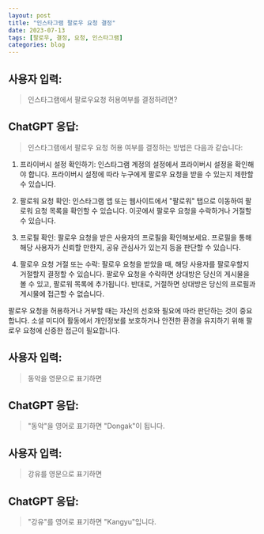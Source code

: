 ```yaml
---
layout: post
title: "인스타그램 팔로우 요청 결정"
date: 2023-07-13
tags: [팔로우, 결정, 요청, 인스타그램]
categories: blog
---
```


## 사용자 입력:
> 인스타그램에서 팔로우요청 허용여부를 결정하려면?

## ChatGPT 응답:
> 인스타그램에서 팔로우 요청 허용 여부를 결정하는 방법은 다음과 같습니다:

1. 프라이버시 설정 확인하기: 인스타그램 계정의 설정에서 프라이버시 설정을 확인해야 합니다. 프라이버시 설정에 따라 누구에게 팔로우 요청을 받을 수 있는지 제한할 수 있습니다.

2. 팔로워 요청 확인: 인스타그램 앱 또는 웹사이트에서 "팔로워" 탭으로 이동하여 팔로워 요청 목록을 확인할 수 있습니다. 이곳에서 팔로우 요청을 수락하거나 거절할 수 있습니다.

3. 프로필 확인: 팔로우 요청을 받은 사용자의 프로필을 확인해보세요. 프로필을 통해 해당 사용자가 신뢰할 만한지, 공유 관심사가 있는지 등을 판단할 수 있습니다.

4. 팔로우 요청 거절 또는 수락: 팔로우 요청을 받았을 때, 해당 사용자를 팔로우할지 거절할지 결정할 수 있습니다. 팔로우 요청을 수락하면 상대방은 당신의 게시물을 볼 수 있고, 팔로워 목록에 추가됩니다. 반대로, 거절하면 상대방은 당신의 프로필과 게시물에 접근할 수 없습니다.

팔로우 요청을 허용하거나 거부할 때는 자신의 선호와 필요에 따라 판단하는 것이 중요합니다. 소셜 미디어 활동에서 개인정보를 보호하거나 안전한 환경을 유지하기 위해 팔로우 요청에 신중한 접근이 필요합니다.

## 사용자 입력:
> 동악을 영문으로 표기하면

## ChatGPT 응답:
> "동악"을 영어로 표기하면 "Dongak"이 됩니다.

## 사용자 입력:
> 강유를 영문으로 표기하면

## ChatGPT 응답:
> "강유"를 영어로 표기하면 "Kangyu"입니다.

